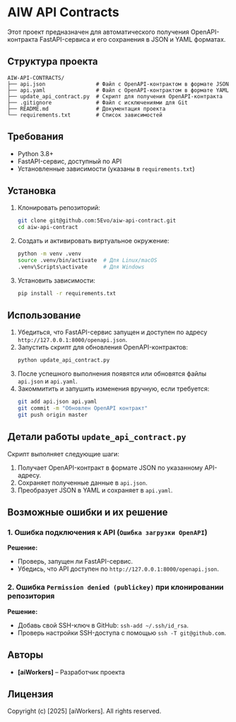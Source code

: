 # AIW API Contracts

Этот проект предназначен для автоматического получения OpenAPI-контракта FastAPI-сервиса и его сохранения в JSON и YAML форматах.

## Структура проекта

```
AIW-API-CONTRACTS/
├── api.json                # Файл с OpenAPI-контрактом в формате JSON
├── api.yaml                # Файл с OpenAPI-контрактом в формате YAML
├── update_api_contract.py  # Скрипт для получения OpenAPI-контракта
├── .gitignore              # Файл с исключениями для Git
├── README.md               # Документация проекта
└── requirements.txt        # Список зависимостей
```

## Требования

- Python 3.8+
- FastAPI-сервис, доступный по API
- Установленные зависимости (указаны в `requirements.txt`)

## Установка

1. Клонировать репозиторий:
   ```bash
   git clone git@github.com:5Evo/aiw-api-contract.git
   cd aiw-api-contract
   ```

2. Создать и активировать виртуальное окружение:
   ```bash
   python -m venv .venv
   source .venv/bin/activate  # Для Linux/macOS
   .venv\Scripts\activate     # Для Windows
   ```

3. Установить зависимости:
   ```bash
   pip install -r requirements.txt
   ```

## Использование

1. Убедиться, что FastAPI-сервис запущен и доступен по адресу `http://127.0.0.1:8000/openapi.json`.
2. Запустить скрипт для обновления OpenAPI-контрактов:
   ```bash
   python update_api_contract.py
   ```
3. После успешного выполнения появятся или обновятся файлы `api.json` и `api.yaml`.
4. Закоммитить и запушить изменения вручную, если требуется:
   ```bash
   git add api.json api.yaml
   git commit -m "Обновлен OpenAPI контракт"
   git push origin master
   ```

## Детали работы `update_api_contract.py`

Скрипт выполняет следующие шаги:

1. Получает OpenAPI-контракт в формате JSON по указанному API-адресу.
2. Сохраняет полученные данные в `api.json`.
3. Преобразует JSON в YAML и сохраняет в `api.yaml`.

## Возможные ошибки и их решение

### 1. Ошибка подключения к API (`Ошибка загрузки OpenAPI`)
**Решение:**
- Проверь, запущен ли FastAPI-сервис.
- Убедись, что API доступен по `http://127.0.0.1:8000/openapi.json`.

### 2. Ошибка `Permission denied (publickey)` при клонировании репозитория
**Решение:**
- Добавь свой SSH-ключ в GitHub: `ssh-add ~/.ssh/id_rsa`.
- Проверь настройки SSH-доступа с помощью `ssh -T git@github.com`.

## Авторы

- **[aiWorkers]** – Разработчик проекта

## Лицензия

Copyright (c) [2025] [aiWorkers]. All rights reserved.
